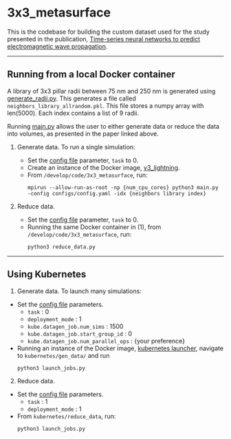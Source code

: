 # 3x3_metasurface

This is the codebase for building the custom dataset used for the study presented in the publication, [Time-series neural networks to predict electromagnetic wave propagation](https://www.spiedigitallibrary.org/conference-proceedings-of-spie/13042/1304206/Time-series-neural-networks-to-predict-electromagnetic-wave-propagation/10.1117/12.3013488.full).

__________________________________
## Running from a local Docker container

A library of 3x3 pillar radii between 75 nm and 250 nm is generated using [generate_radii.py](radii/generate_radii.py). This generates a file called `neighbors_library_allrandom.pkl`. This file stores a numpy array with len(5000). Each index contains a list of 9 radii. 

Running [main.py](main.py) allows the user to either generate data or reduce the data into volumes, as presented in the paper linked above.

1. Generate data. To run a single simulation:

   - Set the [config file](configs/config.yaml) parameter, `task` to 0.
   - Create an instance of the Docker image, [v3_lightning](https://hub.docker.com/layers/kovaleskilab/meep/v3_lightning/images/sha256-e550d12e2c85e095e8fd734eedba7104e9561e86e73aac545614323fda93efb2?context=repo).
   - From `/develop/code/3x3_metasurface`, run:
     ```
     mpirun --allow-run-as-root -np {num_cpu_cores} python3 main.py -config configs/config.yaml -idx {neighbors library index}
     ```

2. Reduce data.

   - Set the [config file](configs/config.yaml) parameter, `task` to 0.
   - Running the same Docker container in (1), from `/develop/code/3x3_metasurface`, run:
     ```
     python3 reduce_data.py
     ```

____________________________________
## Using Kubernetes

1. Generate data. To launch many simulations:

  - Set the [config file](configs/config.yaml) parameters.
    - `task` : 0
    - `deployment_mode` : 1
    - `kube.datagen_job.num_sims` : 1500
    - `kube.datagen_job.start_group_id` : 0
    - `kube.datagen_job.num_parallel_ops` : {your preference}
  - Running an instance of the Docker image, [kubernetes launcher](https://hub.docker.com/layers/kovaleskilab/meep_ml/launcher/images/sha256-464ec5f4310603229e96b5beae9355055e2fb2de2027539c3d6bef94b7b5a4f1?context=repo), navigate to `kubernetes/gen_data/` and run
    ```
    python3 launch_jobs.py
    ```
    
2. Reduce data.

  - Set the [config file](configs/config.yaml) parameters.
     - `task` : 1
     - `deployment_mode` : 1
  - From `kubernetes/reduce_data`, run:
     ```
     python3 launch_jobs.py
     ```
    
